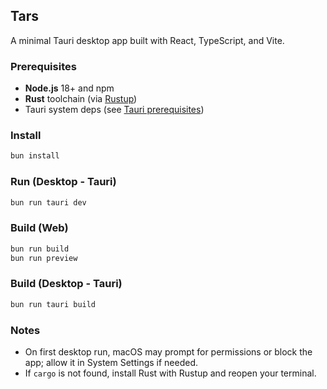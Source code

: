 ## Tars

A minimal Tauri desktop app built with React, TypeScript, and Vite.

### Prerequisites
- **Node.js** 18+ and npm
- **Rust** toolchain (via [Rustup](https://www.rust-lang.org/tools/install))
- Tauri system deps (see [Tauri prerequisites](https://tauri.app/start/prerequisites/))

### Install
```bash
bun install
```

### Run (Desktop - Tauri)
```bash
bun run tauri dev
```

### Build (Web)
```bash
bun run build
bun run preview
```

### Build (Desktop - Tauri)
```bash
bun run tauri build
```

### Notes
- On first desktop run, macOS may prompt for permissions or block the app; allow it in System Settings if needed.
- If `cargo` is not found, install Rust with Rustup and reopen your terminal.
